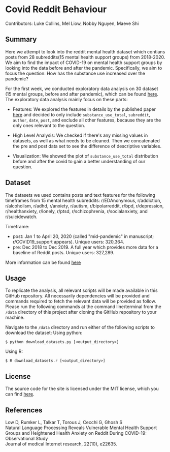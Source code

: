 # Covid Reddit Behaviour

Contributors: Luke Collins, Mel Liow, Nobby Nguyen, Maeve Shi

## Summary

Here we attempt to look into the reddit mental health dataset which contians posts from 28 subreddits(15 mental health support groups) from 2018-2020. We aim to find the impact of COVID-19 on mental health support groups by looking into the data before and after the pandemic. Specifically, we aim to focus the question:  How has the substance use increased over the pandemic?

For the first week, we conducted exploratory data analysis on 30 dataset (15 mental groups, before and after pandemic), which can be found [here](https://github.com/UBC-MDS/covid_reddit_behaviour/tree/eda/eda/subreddit). The exploratory data analysis mainly focus on these parts:

- Features: We explored the features in details by the published paper [here](https://www.jmir.org/2020/10/e22635/.) and decided to only include `substance_use_total`, `subreddit`, `author`, `date`, `post`, and exclude all other features, because they are the only ones relevant to the question. 

- High Level Analysis: We checked if there's any missing values in datasets, as well as what needs to be cleaned. Then we concatenated the pre and post data set to see the difference of descriptive variables.  

- Visualization: We showed the plot of `substance_use_total` distribution before and after the covid to gain a better understanding of our question. 


## Dataset

The datasets we used contains posts and text features for the following timeframes from 15 mental health subreddits: r/EDAnonymous, r/addiction, r/alcoholism, r/adhd, r/anxiety, r/autism, r/bipolarreddit, r/bpd, r/depression, r/healthanxiety, r/lonely, r/ptsd, r/schizophrenia, r/socialanxiety, and r/suicidewatch.

Timeframe: 

- post: Jan 1 to April 20, 2020 (called "mid-pandemic" in manuscript; r/COVID19_support appears). Unique users: 320,364. 
- pre: Dec 2018 to Dec 2019. A full year which provides more data for a baseline of Reddit posts. Unique users: 327,289.

More information can be found [here](https://zenodo.org/record/3941387#.YZl5BC1h1QL)


## Usage
To replicate the analysis, all relevant scripts will be made available in this GitHub repository. All necessarily dependencies will be provided and commands required to fetch the relevant data will be provided as follow. Please run the following commands at the command line/terminal from the `/data` directory of this project after cloning the GitHub repository to your machine.

Navigate to the `/data` directory and run either of the following scripts to download the dataset:
Using python:
```console
$ python download_datasets.py [<output_directory>]
```

Using R:
```console
$ R download_datasets.r [<output_directory>]
```

## License
The source code for the site is licensed under the MIT license, which you can find [here](https://github.com/UBC-MDS/covid_reddit_behaviour/blob/main/LICENSE).
## References
Low D, Rumker L, Talkar T, Torous J, Cecchi G, Ghosh S  
Natural Language Processing Reveals Vulnerable Mental Health Support Groups and Heightened Health Anxiety on Reddit During COVID-19: Observational Study  
Journal of medical Internet research, 22(10), e22635.
